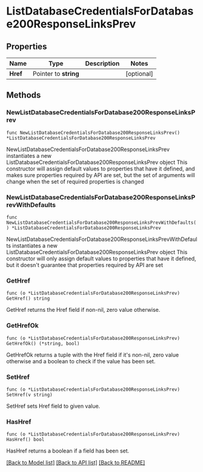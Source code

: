 # ListDatabaseCredentialsForDatabase200ResponseLinksPrev

## Properties

Name | Type | Description | Notes
------------ | ------------- | ------------- | -------------
**Href** | Pointer to **string** |  | [optional] 

## Methods

### NewListDatabaseCredentialsForDatabase200ResponseLinksPrev

`func NewListDatabaseCredentialsForDatabase200ResponseLinksPrev() *ListDatabaseCredentialsForDatabase200ResponseLinksPrev`

NewListDatabaseCredentialsForDatabase200ResponseLinksPrev instantiates a new ListDatabaseCredentialsForDatabase200ResponseLinksPrev object
This constructor will assign default values to properties that have it defined,
and makes sure properties required by API are set, but the set of arguments
will change when the set of required properties is changed

### NewListDatabaseCredentialsForDatabase200ResponseLinksPrevWithDefaults

`func NewListDatabaseCredentialsForDatabase200ResponseLinksPrevWithDefaults() *ListDatabaseCredentialsForDatabase200ResponseLinksPrev`

NewListDatabaseCredentialsForDatabase200ResponseLinksPrevWithDefaults instantiates a new ListDatabaseCredentialsForDatabase200ResponseLinksPrev object
This constructor will only assign default values to properties that have it defined,
but it doesn't guarantee that properties required by API are set

### GetHref

`func (o *ListDatabaseCredentialsForDatabase200ResponseLinksPrev) GetHref() string`

GetHref returns the Href field if non-nil, zero value otherwise.

### GetHrefOk

`func (o *ListDatabaseCredentialsForDatabase200ResponseLinksPrev) GetHrefOk() (*string, bool)`

GetHrefOk returns a tuple with the Href field if it's non-nil, zero value otherwise
and a boolean to check if the value has been set.

### SetHref

`func (o *ListDatabaseCredentialsForDatabase200ResponseLinksPrev) SetHref(v string)`

SetHref sets Href field to given value.

### HasHref

`func (o *ListDatabaseCredentialsForDatabase200ResponseLinksPrev) HasHref() bool`

HasHref returns a boolean if a field has been set.


[[Back to Model list]](../README.md#documentation-for-models) [[Back to API list]](../README.md#documentation-for-api-endpoints) [[Back to README]](../README.md)


